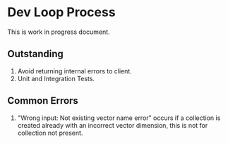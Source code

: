 # Dev Loop Process

This is work in progress document.

## Outstanding

1. Avoid returning internal errors to client.
2. Unit and Integration Tests.

## Common Errors

1. "Wrong input: Not existing vector name error" occurs if a collection is created already with an incorrect vector dimension, this is not for collection not present.
